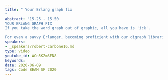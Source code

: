 ```yaml
---
title: " Your Erlang graph fix
"
abstract: "15.25 - 15.50
YOUR ERLANG GRAPH FIX
If you take the word graph out of graphic, all you have is 'ick'.

For even a savvy Erlanger, becoming proficient with our digraph libraries can be a mountainous trek. Mentally traversing data sets is arduous, especially when one keystroke slip can sink it all down a ravine. This talk's aim is to be a source of guidance that breaks the cycle. By the end, you'll be armed with methods & visualization techniques. The path up to the vertex of the mountain will be filled with fewer edges than you thought." 
speakers:
- _speakers/robert-carbone16.md
type: video
youtube_id: WCn5KZm3EN8
keywords: 
date: 2020-06-09
tags: Code BEAM SF 2020
---
```

